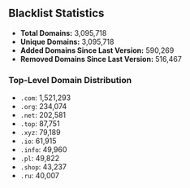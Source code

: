 ## Blacklist Statistics

- **Total Domains:** 3,095,718
- **Unique Domains:** 3,095,718
- **Added Domains Since Last Version:** 590,269
- **Removed Domains Since Last Version:** 516,467

### Top-Level Domain Distribution

-  `.com`: 1,521,293
-  `.org`: 234,074
-  `.net`: 202,581
-  `.top`: 87,751
-  `.xyz`: 79,189
-  `.io`: 61,915
-  `.info`: 49,960
-  `.pl`: 49,822
-  `.shop`: 43,237
-  `.ru`: 40,007

